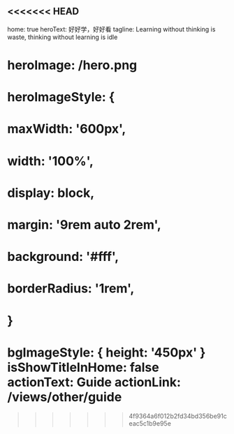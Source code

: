 <<<<<<< HEAD
---
home: true
heroText: 好好学，好好看
tagline: Learning without thinking is waste, thinking without learning is idle
# heroImage: /hero.png
# heroImageStyle: {
#   maxWidth: '600px',
#   width: '100%',
#   display: block,
#   margin: '9rem auto 2rem',
#   background: '#fff',
#   borderRadius: '1rem',
# }
bgImageStyle: {
  height: '450px'
}
isShowTitleInHome: false
actionText: Guide
actionLink: /views/other/guide
=======
>>>>>>> 4f9364a6f012b2fd34bd356be91ceac5c1b9e95e
